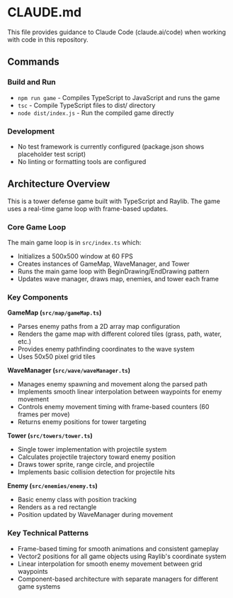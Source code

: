 # CLAUDE.md

This file provides guidance to Claude Code (claude.ai/code) when working with code in this repository.

## Commands

### Build and Run
- `npm run game` - Compiles TypeScript to JavaScript and runs the game
- `tsc` - Compile TypeScript files to dist/ directory
- `node dist/index.js` - Run the compiled game directly

### Development
- No test framework is currently configured (package.json shows placeholder test script)
- No linting or formatting tools are configured

## Architecture Overview

This is a tower defense game built with TypeScript and Raylib. The game uses a real-time game loop with frame-based updates.

### Core Game Loop
The main game loop is in `src/index.ts` which:
- Initializes a 500x500 window at 60 FPS
- Creates instances of GameMap, WaveManager, and Tower
- Runs the main game loop with BeginDrawing/EndDrawing pattern
- Updates wave manager, draws map, enemies, and tower each frame

### Key Components

**GameMap (`src/map/gameMap.ts`)**
- Parses enemy paths from a 2D array map configuration
- Renders the game map with different colored tiles (grass, path, water, etc.)
- Provides enemy pathfinding coordinates to the wave system
- Uses 50x50 pixel grid tiles

**WaveManager (`src/wave/waveManager.ts`)**
- Manages enemy spawning and movement along the parsed path
- Implements smooth linear interpolation between waypoints for enemy movement
- Controls enemy movement timing with frame-based counters (60 frames per move)
- Returns enemy positions for tower targeting

**Tower (`src/towers/tower.ts`)**
- Single tower implementation with projectile system
- Calculates projectile trajectory toward enemy position
- Draws tower sprite, range circle, and projectile
- Implements basic collision detection for projectile hits

**Enemy (`src/enemies/enemy.ts`)**
- Basic enemy class with position tracking
- Renders as a red rectangle
- Position updated by WaveManager during movement

### Key Technical Patterns
- Frame-based timing for smooth animations and consistent gameplay
- Vector2 positions for all game objects using Raylib's coordinate system
- Linear interpolation for smooth enemy movement between grid waypoints
- Component-based architecture with separate managers for different game systems